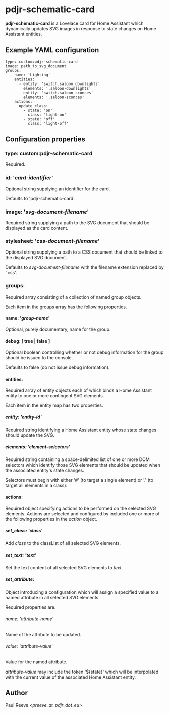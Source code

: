 # pdjr-schematic-card

**pdjr-schematic-card** is a Lovelace card for Home Assistant which
dynamically updates SVG images in response to state changes on Home
Assistant entities.

## Example YAML configuration
```
type: custom:pdjr-schematic-card
image: path_to_svg_document
groups:
  - name: 'Lighting'
    entities:
      - entity: 'switch.saloon_downlights'
        elements: '.saloon-downlights'
      - entity: 'switch.saloon_sconces'
        elements: '.saloon-sconces'
    actions:
      update_class:
        - state: 'on'
          class: 'light-on'
        - state: 'off'
          class: 'light-off'
```
## Configuration properties

### type: custom:pdjr-schematic-card
Required.

### id: '*card-identifier*'
Optional string supplying an identifier for the card.

Defaults to 'pdjr-schematic-card'.

### image: '*svg-document-filename*'
Required string supplying a path to the SVG document that should be
displayed as the card content.

### stylesheet: '*css-document-filename*'
Optional string supplying a path to a CSS document that should be
linked to the displayed SVG document.

Defaults to *svg-document-filename* with the filename extension
replaced by '.css'.

### groups:
Required array consisting of a collection of named group objects.

Each item in the groups array has the following properties.

#### name: '*group-name*'
Optional, purely documentary, name for the group.

#### debug: [ true | false ]
Optional boolean controlling whether or not debug information for
the group should be issued to the console.

Defaults to false (do not issue debug information).

#### entities:
Required array of entity objects each of which binds a Home Assistant
entity to one or more contingent SVG elements.

Each item in the entity map has two properties.

##### entity: '*entity-id*'
Required string identifying a Home Assistant entity whose state
changes should update the SVG.

##### elements: '*element-selectors*'
Required string containing a space-delimited list of one or more
DOM selectors which identify those SVG elements that should be
updated when the associated entity's state changes.
    
Selectors must begin with either '#' (to target a single element)
or '.' (to target all elements in a class).

#### actions:
Required object specifying actions to be performed on the selected
SVG elements.
Actions are selected and configured by included one or more of the
following properties in the *action* object.

##### set_class: '*class*'
Add *class* to the classList of all selected SVG elements.

##### set_text: '*text*'
Set the text content of all selected SVG elements to *text*.

##### set_attribute:
Object introducing a configuration which will assign a specified
value to a named attribute in all selected SVG elements.

Required properties are.

###### name: '*attribute-name*'
Name of the attribute to be updated.

###### value: '*attribute-value*'
Value for the named attribute.

*attribute-value* may include the token '${state}' which will be
interpolated with the current value of the associated Home Assistant
entity.

## Author
Paul Reeve <*preeve_at_pdjr_dot_eu*>

